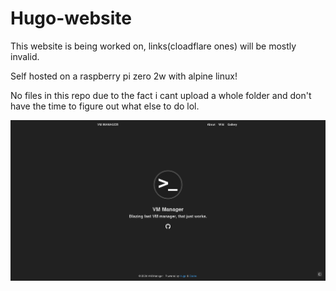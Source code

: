# Hugo-website

This website is being worked on, links(cloadflare ones) will be mostly invalid.

Self hosted on a raspberry pi zero 2w with alpine linux!

No files in this repo due to the fact i cant upload a whole folder and don't have the time to figure out what else to do lol.

![img](https://github.com/j0shua-daniel/images/blob/main/image.png)
